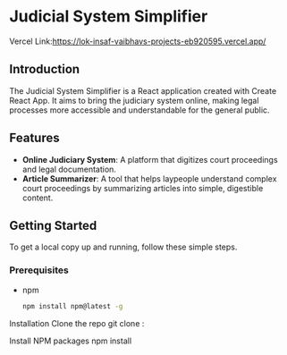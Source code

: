 # Judicial System Simplifier

Vercel Link:https://lok-insaf-vaibhavs-projects-eb920595.vercel.app/

## Introduction
The Judicial System Simplifier is a React application created with Create React App. It aims to bring the judiciary system online, making legal processes more accessible and understandable for the general public.

## Features
- **Online Judiciary System**: A platform that digitizes court proceedings and legal documentation.
- **Article Summarizer**: A tool that helps laypeople understand complex court proceedings by summarizing articles into simple, digestible content.

## Getting Started
To get a local copy up and running, follow these simple steps.

### Prerequisites
- npm
  ```sh
  npm install npm@latest -g
Installation
Clone the repo
git clone :

Install NPM packages
npm install

